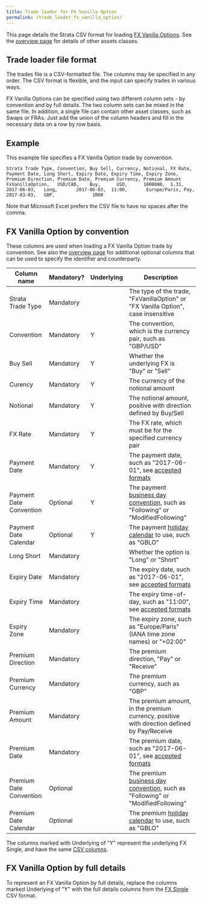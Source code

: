 ```yaml
---
title: Trade loader for FX Vanilla Option
permalink: /trade_loader_fx_vanilla_option/
---
```


This page details the Strata CSV format for loading [FX Vanilla Options]({{site.baseurl}}/fx_vanilla_option).
See the [overview page]({{site.baseurl}}/trade_loader) for details of other assets classes.


## Trade loader file format

The trades file is a CSV-formatted file.
The columns may be specified in any order.
The CSV format is flexible, and the input can specify trades in various ways.

FX Vanilla Options can be specified using two different column sets - by convention and by full details.
The two column sets can be mixed in the same file.
In addition, a single file can contain other asset classes, such as Swaps or FRAs.
Just add the union of the column headers and fill in the necessary data on a row by row basis.


## Example

This example file specifies a FX Vanilla Option trade by convention.

```
Strata Trade Type, Convention, Buy Sell, Currency, Notional, FX Rate, Payment Date, Long Short, Expiry Date, Expiry Time, Expiry Zone,  Premium Direction, Premium Date, Premium Currency, Premium Amount
FxVanillaOption,   USD/CAD,    Buy,      USD,      1000000,  1.31,    2017-06-03,   Long,       2017-06-03,  11:00,       Europe/Paris, Pay,               2017-03-03,   GBP,              1000
```

Note that Microsoft Excel prefers the CSV file to have no spaces after the comma.


## FX Vanilla Option by convention

These columns are used when loading a FX Vanilla Option trade by convention.
See also the [overview page]({{site.baseurl}}/trade_loader) for additional optional columns that can be used
to specify the identifier and counterparty.

| Column name             | Mandatory?  | Underlying | Description |
|-------------------------|-------------|---|----------|
| Strata Trade Type       | Mandatory   |   | The type of the trade, "FxVanillaOption" or "FX Vanilla Option", case insensitive |
| Convention              | Mandatory   | Y | The convention, which is the currency pair, such as "GBP/USD" |
| Buy Sell                | Mandatory   | Y | Whether the underlying FX is "Buy" or "Sell" |
| Curency                 | Mandatory   | Y | The currency of the notional amount |
| Notional                | Mandatory   | Y | The notional amount, positive with direction defined by Buy/Sell |
| FX Rate                 | Mandatory   | Y | The FX rate, which must be for the specified currency pair |
| Payment Date            | Mandatory   | Y | The payment date, such as "2017-06-01", see [accepted formats]({{site.baseurl}}/common_formats/) |
| Payment Date Convention | Optional    | Y | The payment [business day convention]({{site.baseurl}}/date_adjustments/), such as "Following" or "ModifiedFollowing" |
| Payment Date Calendar   | Optional    | Y | The payment [holiday calendar]({{site.baseurl}}/holiday_data/) to use, such as "GBLO" |
| Long Short              | Mandatory   |   | Whether the option is "Long" or "Short" |
| Expiry Date             | Mandatory   |   | The expiry date, such as "2017-06-01", see [accepted formats]({{site.baseurl}}/common_formats/) |
| Expiry Time             | Mandatory   |   | The expiry time-of-day, such as "11:00", see [accepted formats]({{site.baseurl}}/common_formats/) |
| Expiry Zone             | Mandatory   |   | The expiry zone, such as "Europe/Paris" (IANA time zone names) or "+02:00" |
| Premium Direction       | Mandatory   |   | The premium direction, "Pay" or "Receive" |
| Premium Currency        | Mandatory   |   | The premium currency, such as "GBP" |
| Premium Amount          | Mandatory   |   | The premium amount, in the premium currency, positive with direction defined by Pay/Receive |
| Premium Date            | Mandatory   |   | The premium date, such as "2017-06-01", see [accepted formats]({{site.baseurl}}/common_formats/) |
| Premium Date Convention | Optional    |   | The premium [business day convention]({{site.baseurl}}/date_adjustments/), such as "Following" or "ModifiedFollowing" |
| Premium Date Calendar   | Optional    |   | The premium [holiday calendar]({{site.baseurl}}/holiday_data/) to use, such as "GBLO" |

The columns marked with Underlying of "Y" represent the underlying FX Single,
and have the same [CSV columns]({{site.baseurl}}/trade_loader_fx_single).


## FX Vanilla Option by full details

To represent an FX Vanilla Option by full details, replace the columns marked Underlying of "Y"
with the full details columns from the [FX Single]({{site.baseurl}}/trade_loader_fx_single) CSV format.
